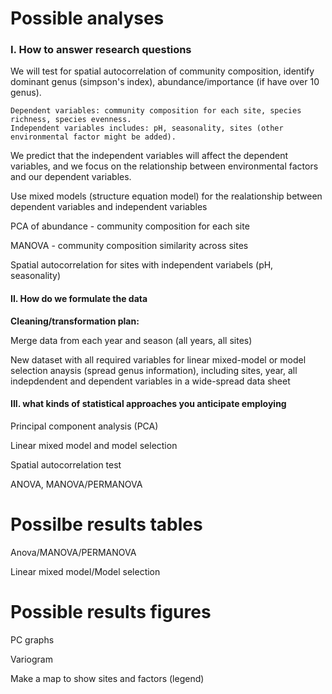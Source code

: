 # Possible analyses
### I. How to answer research questions 
We will test for spatial autocorrelation of community composition, identify dominant genus (simpson's index), abundance/importance (if have over 10 genus).

	Dependent variables: community composition for each site, species richness, species evenness. 
	Independent variables includes: pH, seasonality, sites (other environmental factor might be added). 

We predict that the independent variables will affect the dependent variables, and we focus on the relationship between environmental factors and our dependent variables. 

Use mixed models (structure equation model) for the realationship between dependent variables and independent variables 

PCA of abundance - community composition for each site

MANOVA - community composition similarity across sites 

Spatial autocorrelation for sites with independent variabels (pH, seasonality)


#### II. How do we formulate the data

 **Cleaning/transformation plan:**

Merge data from each year and season (all years, all sites)

New dataset with all required variables for linear mixed-model or model selection anaysis (spread genus information), including sites, year, all indepdendent and dependent variables in a wide-spread data sheet


#### III. what kinds of statistical approaches you anticipate employing
Principal component analysis (PCA)

Linear mixed model and model selection  

Spatial autocorrelation test 

ANOVA, MANOVA/PERMANOVA


# Possilbe results tables
Anova/MANOVA/PERMANOVA

Linear mixed model/Model selection 


# Possible results figures 
PC graphs

Variogram

Make a map to show sites and factors (legend)





